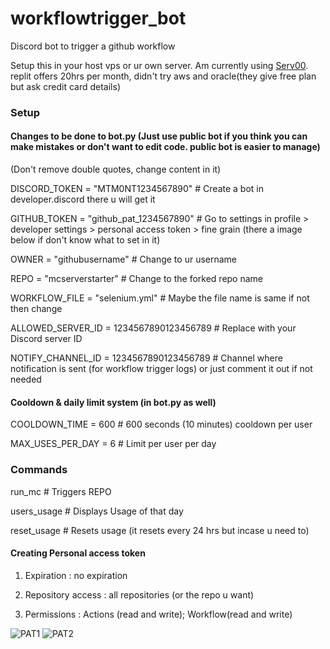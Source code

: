 # workflowtrigger_bot
Discord bot to trigger a github workflow

Setup this in your host vps or ur own server. Am currently using [Serv00](https://www.serv00.com/). replit offers 20hrs per month, didn't try aws and oracle(they give free plan but ask credit card details) 

### Setup
#### Changes to be done to bot.py (Just use public bot if you think you can make mistakes or don't want to edit code. public bot is easier to manage)
(Don't remove double quotes, change content in it)

DISCORD_TOKEN = "MTM0NT1234567890"        # Create a bot in developer.discord there u will get it

GITHUB_TOKEN = "github_pat_1234567890"    # Go to  settings in profile > developer settings > personal access token > fine grain (there a image below if don't know what to set in it)

OWNER = "githubusername"                  # Change to ur username 

REPO = "mcserverstarter"                  # Change to the forked repo name

WORKFLOW_FILE = "selenium.yml"            # Maybe the file name is same if not then change


ALLOWED_SERVER_ID = 1234567890123456789  # Replace with your Discord server ID

NOTIFY_CHANNEL_ID = 1234567890123456789  # Channel where notification is sent (for workflow trigger logs) or just comment it out if not needed

#### Cooldown & daily limit system (in bot.py as well)
COOLDOWN_TIME = 600  # 600 seconds (10 minutes) cooldown per user

MAX_USES_PER_DAY = 6  # Limit per user per day

### Commands

run_mc        # Triggers REPO

users_usage   # Displays Usage of that day 

reset_usage   # Resets usage (it resets every 24 hrs but incase u need to)

#### Creating Personal access token
1) Expiration : no expiration

2) Repository access : all repositories (or the repo u want) 

3) Permissions : Actions (read and write); Workflow(read and write)
        
![PAT1](https://github.com/dibope/workflowtrigger_bot/blob/main/PAT1.jpg)
![PAT2](https://github.com/dibope/workflowtrigger_bot/blob/main/PAT2.jpg)
